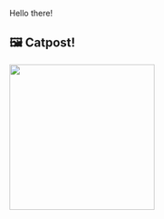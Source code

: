 Hello there!



## 🖼️ Catpost!

<sub>
    <img src="https://cdn2.thecatapi.com/images/9v5.jpg" height="256">
</sub>

